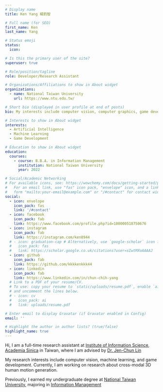 ```yaml
---
# Display name
title: Ken Yang 楊鈞智

# Full name (for SEO)
first_name: Ken
last_name: Yang

# Status emoji
status:
  icon: 

# Is this the primary user of the site?
superuser: true

# Role/position/tagline
role: Developer/Research Assistant

# Organizations/Affiliations to show in About widget
organizations:
  - name: National Taiwan University
    url: https://www.ntu.edu.tw/

# Short bio (displayed in user profile at end of posts)
bio: My interests include computer vision, computer graphics, game development, and machine learning.

# Interests to show in About widget
interests:
  - Artificial Intelligence
  - Machine Learning
  - Game Development

# Education to show in About widget
education:
  courses:
    - course: B.B.A. in Information Management
      institution: National Taiwan University
      year: 2022

# Social/Academic Networking
# For available icons, see: https://wowchemy.com/docs/getting-started/page-builder/#icons
#   For an email link, use "fas" icon pack, "envelope" icon, and a link in the
#   form "mailto:your-email@example.com" or "/#contact" for contact widget.
social:
  - icon: envelope
    icon_pack: fas
    link: '/#contact'
  - icon: facebook
    icon_pack: fab
    link: https://www.facebook.com/profile.php?id=100000518750676
  - icon: instagram
    icon_pack: fab
    link: https://instagram.com/ken8944
  # - icon: graduation-cap # Alternatively, use `google-scholar` icon from `ai` icon pack
  #   icon_pack: fas
  #   link: https://scholar.google.co.uk/citations?user=sIwtMXoAAAAJ
  - icon: github
    icon_pack: fab
    link: https://github.com/kkkkenkkk44
  - icon: linkedin
    icon_pack: fab
    link: https://www.linkedin.com/in/chun-chih-yang
  # Link to a PDF of your resume/CV.
  # To use: copy your resume to `static/uploads/resume.pdf`, enable `ai` icons in `params.yaml`,
  # and uncomment the lines below.
  # - icon: cv
  #   icon_pack: ai
  #   link: uploads/resume.pdf

# Enter email to display Gravatar (if Gravatar enabled in Config)
email: ''

# Highlight the author in author lists? (true/false)
highlight_name: true
---
```

Hi, I am a full-time research assistant at [Institute of Information Science, Academia Sinica](https://www.iis.sinica.edu.tw/zh/index.html) in Taiwan, where I am advised by [Dr. Jen-Chun Lin](https://sites.google.com/site/jenchunlin/)

My research interests include  computer vision, machine learning, and game development.
Currently, I am working on research about cross-modal 3D human motion generation.

Previously, I earned my undergraduate degree at [National Taiwan University](https://www.ntu.edu.tw/), majoring in [Information Management](https://management.ntu.edu.tw/IM)


